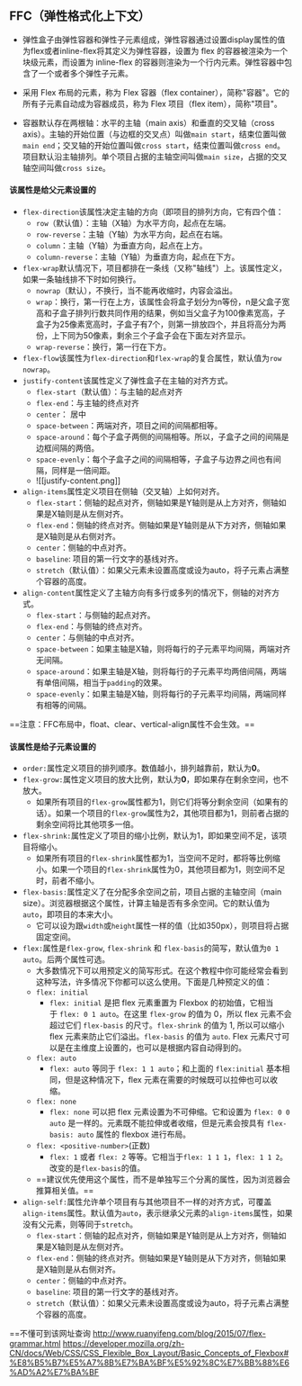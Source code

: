 ## FFC（弹性格式化上下文）
- 弹性盒子由弹性容器和弹性子元素组成，弹性容器通过设置display属性的值为flex或者inline-flex将其定义为弹性容器，设置为 flex 的容器被渲染为一个块级元素，而设置为 inline-flex 的容器则渲染为一个行内元素。弹性容器中包含了一个或者多个弹性子元素。

- 采用 Flex 布局的元素，称为 Flex 容器（flex container），简称"容器"。它的所有子元素自动成为容器成员，称为 Flex 项目（flex item），简称"项目"。

- 容器默认存在两根轴：水平的主轴（main axis）和垂直的交叉轴（cross axis）。主轴的开始位置（与边框的交叉点）叫做`main start`，结束位置叫做`main end`；交叉轴的开始位置叫做`cross start`，结束位置叫做`cross end`。项目默认沿主轴排列。单个项目占据的主轴空间叫做`main size`，占据的交叉轴空间叫做`cross size`。
#### 该属性是给父元素设置的
- `flex-direction`该属性决定主轴的方向（即项目的排列方向，它有四个值：
	- `row`（默认值）：主轴（X轴）为水平方向，起点在左端。
	- `row-reverse`：主轴（Y轴）为水平方向，起点在右端。
	- `column`：主轴（Y轴）为垂直方向，起点在上方。
	- `column-reverse`：主轴（Y轴）为垂直方向，起点在下方。
- `flex-wrap`默认情况下，项目都排在一条线（又称"轴线"）上。该属性定义，如果一条轴线排不下时如何换行。
	- `nowrap`（默认），不换行，当不能再收缩时，内容会溢出。
	- `wrap`：换行，第一行在上方，该属性会将盒子划分为n等份，n是父盒子宽高和子盒子排列行数共同作用的结果，例如当父盒子为100像素宽高，子盒子为25像素宽高时，子盒子有7个，则第一排放四个，并且将高分为两份，上下同为50像素，剩余三个子盒子会在下面左对齐显示。
	- `wrap-reverse`：换行，第一行在下方。
- `flex-flow`该属性为`flex-direction`和`flex-wrap`的复合属性，默认值为`row nowrap`。
- `justify-content`该属性定义了弹性盒子在主轴的对齐方式。
	-  `flex-start`（默认值）：与主轴的起点对齐
	-  `flex-end`：与主轴的终点对齐
	-  `center`： 居中
	-  `space-between`：两端对齐，项目之间的间隔都相等。
	- `space-around`：每个子盒子两侧的间隔相等。所以，子盒子之间的间隔是边框间隔的两倍。
	- `space-evenly`：每个子盒子之间的间隔相等，子盒子与边界之间也有间隔，同样是一倍间距。
	- ![[justify-content.png]]
- `align-items`属性定义项目在侧轴（交叉轴）上如何对齐。
	-  `flex-start`：侧轴的起点对齐，侧轴如果是Y轴则是从上方对齐，侧轴如果是X轴则是从左侧对齐。
	-  `flex-end`：侧轴的终点对齐。侧轴如果是Y轴则是从下方对齐，侧轴如果是X轴则是从右侧对齐。
	-  `center`：侧轴的中点对齐。
	-  `baseline`: 项目的第一行文字的基线对齐。
	-  `stretch`（默认值）：如果父元素未设置高度或设为auto，将子元素占满整个容器的高度。
- `align-content`属性定义了主轴方向有多行或多列的情况下，侧轴的对齐方式。
	-  `flex-start`：与侧轴的起点对齐。
	-  `flex-end`：与侧轴的终点对齐。
	-  `center`：与侧轴的中点对齐。
	-  `space-between`：如果主轴是X轴，则将每行的子元素平均间隔，两端对齐无间隔。
	- `space-around`：如果主轴是X轴，则将每行的子元素平均两倍间隔，两端有单倍间隔，相当于`padding`的效果。
	- `space-evenly`：如果主轴是X轴，则将每行的子元素平均间隔，两端同样有相等的间隔。

==注意：FFC布局中，float、clear、vertical-align属性不会生效。==

#### 该属性是给子元素设置的
-   `order:`属性定义项目的排列顺序。数值越小，排列越靠前，默认为**0**。
-   `flex-grow:`属性定义项目的放大比例，默认为**0**，即如果存在剩余空间，也不放大。
	- 如果所有项目的`flex-grow`属性都为1，则它们将等分剩余空间（如果有的话）。如果一个项目的`flex-grow`属性为2，其他项目都为1，则前者占据的剩余空间将比其他项多一倍。
-   `flex-shrink:`属性定义了项目的缩小比例，默认为1，即如果空间不足，该项目将缩小。
	- 如果所有项目的`flex-shrink`属性都为1，当空间不足时，都将等比例缩小。如果一个项目的`flex-shrink`属性为0，其他项目都为1，则空间不足时，前者不缩小。
-   `flex-basis:`属性定义了在分配多余空间之前，项目占据的主轴空间（main size）。浏览器根据这个属性，计算主轴是否有多余空间。它的默认值为`auto`，即项目的本来大小。
	- 它可以设为跟`width`或`height`属性一样的值（比如350px），则项目将占据固定空间。
-   `flex:`属性是`flex-grow`, `flex-shrink` 和 `flex-basis`的简写，默认值为`0 1 auto`。后两个属性可选。
	- 大多数情况下可以用预定义的简写形式。在这个教程中你可能经常会看到这种写法，许多情况下你都可以这么使用。下面是几种预定义的值：
	-   `flex: initial`
		- `flex: initial` 是把 flex 元素重置为 Flexbox 的初始值，它相当于 `flex: 0 1 auto`。在这里 `flex-grow` 的值为 0，所以 flex 元素不会超过它们 `flex-basis` 的尺寸。`flex-shrink` 的值为 1, 所以可以缩小 flex 元素来防止它们溢出。`flex-basis` 的值为 `auto`. Flex 元素尺寸可以是在主维度上设置的，也可以是根据内容自动得到的。
	-   `flex: auto`
		- `flex: auto` 等同于 `flex: 1 1 auto`；和上面的 `flex:initial` 基本相同，但是这种情况下，flex 元素在需要的时候既可以拉伸也可以收缩。
	-   `flex: none`
		- `flex: none` 可以把 flex 元素设置为不可伸缩。它和设置为 `flex: 0 0 auto` 是一样的。元素既不能拉伸或者收缩，但是元素会按具有 `flex-basis: auto` 属性的 flexbox 进行布局。
	-   `flex: <positive-number>`(正数)
		- `flex: 1` 或者 `flex: 2` 等等。它相当于`flex: 1 1 1`，`flex: 1 1 2`。改变的是`flex-basis`的值。
	- ==建议优先使用这个属性，而不是单独写三个分离的属性，因为浏览器会推算相关值。==
-   `align-self:`属性允许单个项目有与其他项目不一样的对齐方式，可覆盖`align-items`属性。默认值为`auto`，表示继承父元素的`align-items`属性，如果没有父元素，则等同于`stretch`。
	-  `flex-start`：侧轴的起点对齐，侧轴如果是Y轴则是从上方对齐，侧轴如果是X轴则是从左侧对齐。
	-  `flex-end`：侧轴的终点对齐。侧轴如果是Y轴则是从下方对齐，侧轴如果是X轴则是从右侧对齐。
	-  `center`：侧轴的中点对齐。
	-  `baseline`: 项目的第一行文字的基线对齐。
	-  `stretch`（默认值）：如果父元素未设置高度或设为auto，将子元素占满整个容器的高度。


==不懂可到该网址查询
http://www.ruanyifeng.com/blog/2015/07/flex-grammar.html
https://developer.mozilla.org/zh-CN/docs/Web/CSS/CSS_Flexible_Box_Layout/Basic_Concepts_of_Flexbox#%E8%B5%B7%E5%A7%8B%E7%BA%BF%E5%92%8C%E7%BB%88%E6%AD%A2%E7%BA%BF